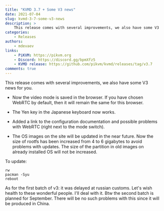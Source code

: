 ```yaml
---
title: "KVMD 3.7 + Some V3 news"
date: 2021-07-04
slug: kvmd-3-7-some-v3-news
description: >
    This release comes with several improvements, we also have some V3 news for you
categories:
    - Releases
authors:
    - mdevaev
links:
    - PiKVM: https://pikvm.org
    - Discord: https://discord.gg/bpmXfz5
    - KVMD release: https://github.com/pikvm/kvmd/releases/tag/v3.7
comments: true
---
```


This release comes with several improvements, we also have some V3 news for you.

<!-- more -->

- Now the video mode is saved in the browser. If you have chosen WebRTC by default, then it will remain the same for this browser.

- The Yen key in the Japanese keyboard now works.

- Added a link to the configuration documentation and possible problems with WebRTC (right next to the mode switch).

- The OS images on the site will be updated in the near future. Now the size of rootfs has been increased from 4 to 6 gigabytes to avoid problems with updates. The size of the partition in old images on already installed OS will not be increased.

To update:

```console
rw
pacman -Syu
reboot 
```

As for the first batch of v3: it was delayed at russian customs. Let's wish health to these wonderful people. I'll deal with it. Btw the second batch is planned for September. There will be no such problems with this since it will be produced in China. 